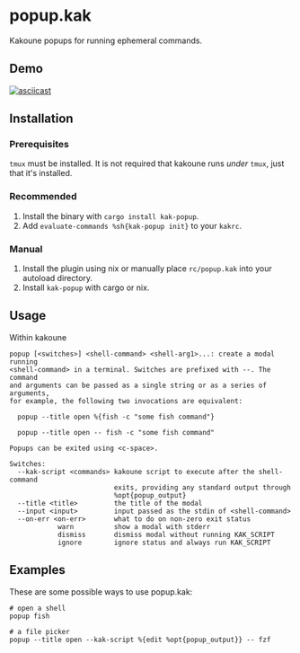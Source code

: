 # popup.kak

Kakoune popups for running ephemeral commands.

## Demo
[![asciicast](https://asciinema.org/a/590218.svg)][1]

## Installation
### Prerequisites
`tmux` must be installed. It is not required that kakoune runs _under_ `tmux`, just that it's installed.

### Recommended
1. Install the binary with `cargo install kak-popup`.
2. Add `evaluate-commands %sh{kak-popup init}` to your `kakrc`.

### Manual
1. Install the plugin using nix or manually place `rc/popup.kak` into your autoload directory.
2. Install `kak-popup` with cargo or nix.

## Usage
Within kakoune
```
popup [<switches>] <shell-command> <shell-arg1>...: create a modal running
<shell-command> in a terminal. Switches are prefixed with --. The command
and arguments can be passed as a single string or as a series of arguments,
for example, the following two invocations are equivalent:

  popup --title open %{fish -c "some fish command"}

  popup --title open -- fish -c "some fish command"

Popups can be exited using <c-space>.

Switches:
  --kak-script <commands> kakoune script to execute after the shell-command
                          exits, providing any standard output through
                          %opt{popup_output}
  --title <title>         the title of the modal
  --input <input>         input passed as the stdin of <shell-command>
  --on-err <on-err>       what to do on non-zero exit status
            warn          show a modal with stderr
            dismiss       dismiss modal without running KAK_SCRIPT
            ignore        ignore status and always run KAK_SCRIPT
```

## Examples
These are some possible ways to use popup.kak:

```kak
# open a shell
popup fish

# a file picker
popup --title open --kak-script %{edit %opt{popup_output}} -- fzf
```

[1]: https://asciinema.org/a/590218
